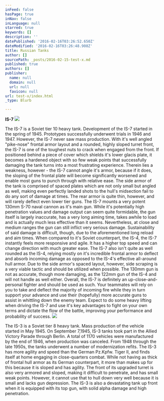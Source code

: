 ```yaml
---
inFeed: false
hasPage: true
inNav: false
inLanguage: null
starred: true
keywords: []
description: ''
datePublished: '2016-02-16T03:26:52.650Z'
dateModified: '2016-02-16T03:26:48.908Z'
title: Russian Tanks
author: []
sourcePath: _posts/2016-02-15-test-x.md
published: true
authors: []
publisher:
  name: null
  domain: null
  url: null
  favicon: null
url: test-x/index.html
_type: Blurb

---
```

**IS-7**
![](https://s3-us-west-2.amazonaws.com/the-grid-img/p/8b68b752a090c3e9fcf028e411a90a1310a64ad8.jpg)

The IS-7 is a Soviet tier 10 heavy tank. Development of the IS-7 started in the spring of 1945\. Prototypes successfully underwent trials in 1946 and 1947\. However, the IS-7 never saw mass production. With it's well angled "pike-nose" frontal armor layout and a rounded, highly sloped turret front, the IS-7 is one of the toughest nuts to crack when engaged from the front. If positioned behind a piece of cover which shields it's lower glacis plate, it becomes a hardened object with so few weak points that successfully damaging the tank turns into a most frustrating experience. Therein lies a weakness, however - the IS-7 cannot angle it's armor, because if it does, the sloping of the frontal plate will become significantly worsened and enable most guns to punch through with relative ease. The side armor of the tank is comprised of spaced plates which are not only small but angled as well, making even perfectly landed shots to the hull's midsection fail to do any sort of damage at times. The rear armor is quite thin, however, and will rarely deflect even lower tier guns. The IS-7 mounts a very potent 130mm S-70 naval cannon as it's main gun. While it's potentially high penetration values and damage output can seem quite formidable, the gun itself is largely inaccurate, has a very long aiming time, takes awhile to load and is actually much less effective than it seems. Nevertheless, at close and medium ranges the gun can still inflict very serious damage. Sustainability of said damage is difficult, though, due to the aforementioned long reload and aim times. When compared to it's Soviet counterpart, the IS-4, the IS-7 instantly feels more responsive and agile. It has a higher top speed and can change direction with much greater ease. The IS-7 also isn't quite as well rounded as the IS-4, relying mostly on it's incredible frontal armor to deflect and absorb incoming damage as opposed to the IS-4's effective all-around hull armor. Due to the side armor's spaced layout, however, side scraping is a very viable tactic and should be utilized when possible. The 130mm gun is not as accurate, though more damaging, as the 122mm gun of the IS-4 and will not handle as well either. Overall, the IS-7 is definitely an up-close-and-personal fighter and should be used as such. Your teammates will rely on you to take and deflect the majority of incoming fire while they in turn support your advance and use their (hopefully) more accurate guns to assist in whittling down the enemy team. Expect to do some heavy lifting when driving the IS-7 and use it's key advantages to fight on your own terms and dictate the flow of the battle, improving your performance and probability of success.
![](https://s3-us-west-2.amazonaws.com/the-grid-img/p/bb7d3ade818e913a2e242f0b5d41b63a6c875c49.png)

The IS-3 is a Soviet tier 8 heavy tank. Mass production of the vehicle started in May 1945\. On September 7,1945, IS-3 tanks took part in the Allied Victory Parade through Berlin. A total of 1170 vehicles were manufactured by the end of 1946, when production was canceled. From 1948 through the late 1950s, the tanks underwent a number of modernization refits. The IS-3 has more agility and speed than the German Pz.Kpfw. Tiger II, and finds itself at home engaging in close-quarters combat. While not having as thick of frontal hull armor as its German counterpart, it more than makes up for this because it is sloped and has agility. The front of its upgraded turret is also very armored and sloped, making it difficult to penetrate, and has small weak points. However, it cannot use that to hull down very well because it is small and lacks gun depression. The IS-3 is also a devastating tank up front when it is equipped with its top gun, with solid alpha damage and high penetration.